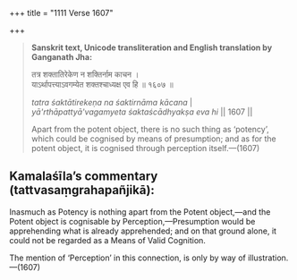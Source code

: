 +++
title = "1111 Verse 1607"

+++
> **Sanskrit text, Unicode transliteration and English translation by Ganganath Jha:** 
>
> तत्र शक्तातिरेकेण न शक्तिर्नाम काचन ।  
> याऽर्थापत्त्याऽवगम्येत शक्तश्चाध्यक्ष एव हि ॥ १६०७ ॥ 
>
> *tatra śaktātirekeṇa na śaktirnāma kācana* \|  
> *yā'rthāpattyā'vagamyeta śaktaścādhyakṣa eva hi* \|\| 1607 \|\| 
>
> Apart from the potent object, there is no such thing as ‘potency’, which could be cognised by means of presumption; and as for the potent object, it is cognised through perception itself.—(1607)



## Kamalaśīla’s commentary (tattvasaṃgrahapañjikā):

Inasmuch as Potency is nothing apart from the Potent object,—and the Potent object is cognisable by Perception,—Presumption would be apprehending what is already apprehended; and on that ground alone, it could not be regarded as a Means of Valid Cognition.

The mention of ‘Perception’ in this connection, is only by way of illustration.—(1607)


